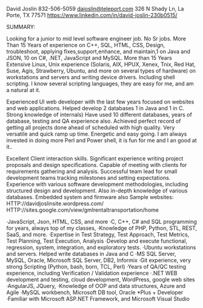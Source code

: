 David Joslin 
832-506-5059
dajoslin@teleport.com
326 N Shady Ln, La Porte, TX 77571
https://www.linkedin.com/in/david-joslin-230b0515/


SUMMARY:

Looking for a junior to mid level software engineer job. No Sr jobs. More Than 15 Years of experience on C++, SQL, HTML, CSS, Design, troubleshoot, applying fixes,support,enhance, and maintain,1 on Java and JSON, 10 on C#, .NET, JavaScript and MySQL. More than 15 Years Extensive Linux, Unix experience (Solaris, AIX, HPUX, Xenex, Tnix, Red Hat, Suse, Agis, Strawberry, Ubuntu, and more on several types of hardware) on workstations and servers and writing device drivers. Including shell scripting. I know several scripting languages, they are easy for me, and am a natural at it. 

Experienced UI web developer with the last few years focused on websites and web applications. Helped develop 2 databases 1 in Java and 1 in C. Strong knowledge of internals) Have used 10 different databases, years of database, testing and QA experience also. Achieved perfect record of getting all projects done ahead of scheduled with high quality. Very versatile and quick ramp up time. Energetic and easy going. I am always invested in doing more Perl and Power shell, it is fun for me and I an good at it..

Excellent Client interaction skills. Significant experience writing project proposals and design specifications.  Capable of meeting with clients for requirements gathering and analysis. Successful team lead for small development teams tracking milestones and setting expectations. Experience with various software development methodologies, including structured design and development. Also in-depth knowledge of various databases. Embedded system and firmware also
Sample websites: 
HTTP://davidjoslinsite.wordpress.com/
HTTP://sites.google.com/view/gmlrentaltransportation/home

·JavaScript, Json, HTML, CSS, and more
·C, C++, C# and SQL programming for years, always top of my classes,
·Knowledge of PHP, Python, STL, REST, SaaS, and more.
·Expertise in Test Strategy, Test Approach, Test Metrics, Test Planning, Test Execution, Analysis
·Develop and execute functional, regression, system, integration, and exploratory tests.
·Ubuntu workstations and servers. Helped write databases in Java and C
·MS SQL Server, MySQL, Oracle, Microsoft SQL Server, DB2, Informix
·Git experience, very strong Scripting (Python, bash, born, TCL, Perl)
·Years of QA/QC testing experience, including Verification / Validation experience
·.NET WEB development and testing, cloud development, WordPress, google web sites 
·AngularJS, JQuery,
·Knowledge of OOP and data structures, Azure and Agile
·MySQL workbench, Microsoft DB tool, Oracle *Plus + Developer
·Familiar with Microsoft ASP.NET Framework, and Microsoft Visual Studio
